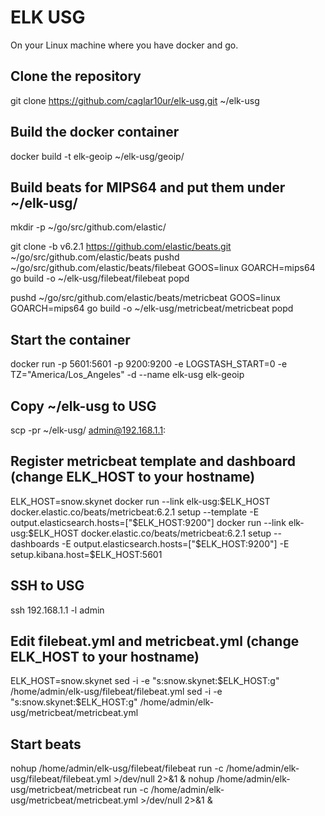 # ELK USG

On your Linux machine where you have docker and go.

## Clone the repository
git clone https://github.com/caglar10ur/elk-usg.git ~/elk-usg

## Build the docker container
docker build -t elk-geoip ~/elk-usg/geoip/

## Build beats for MIPS64 and put them under ~/elk-usg/
mkdir -p ~/go/src/github.com/elastic/

git clone -b v6.2.1 https://github.com/elastic/beats.git ~/go/src/github.com/elastic/beats
pushd  ~/go/src/github.com/elastic/beats/filebeat
GOOS=linux GOARCH=mips64 go build -o ~/elk-usg/filebeat/filebeat
popd

pushd  ~/go/src/github.com/elastic/beats/metricbeat
GOOS=linux GOARCH=mips64 go build -o ~/elk-usg/metricbeat/metricbeat
popd

## Start the container
docker run -p 5601:5601 -p 9200:9200 -e LOGSTASH_START=0 -e TZ="America/Los_Angeles" -d --name elk-usg elk-geoip

## Copy ~/elk-usg to USG
scp -pr ~/elk-usg/ admin@192.168.1.1:

## Register metricbeat template and dashboard (change ELK_HOST to your hostname)
ELK_HOST=snow.skynet
docker run --link elk-usg:$ELK_HOST docker.elastic.co/beats/metricbeat:6.2.1 setup --template -E output.elasticsearch.hosts=["$ELK_HOST:9200"]
docker run --link elk-usg:$ELK_HOST docker.elastic.co/beats/metricbeat:6.2.1 setup --dashboards -E output.elasticsearch.hosts=["$ELK_HOST:9200"] -E setup.kibana.host=$ELK_HOST:5601

## SSH to USG
ssh 192.168.1.1 -l admin

## Edit filebeat.yml and metricbeat.yml (change ELK_HOST to your hostname)
ELK_HOST=snow.skynet
sed -i -e "s:snow.skynet:$ELK_HOST:g" /home/admin/elk-usg/filebeat/filebeat.yml
sed -i -e "s:snow.skynet:$ELK_HOST:g" /home/admin/elk-usg/metricbeat/metricbeat.yml

## Start beats
nohup /home/admin/elk-usg/filebeat/filebeat run -c /home/admin/elk-usg/filebeat/filebeat.yml >/dev/null 2>&1 &
nohup /home/admin/elk-usg/metricbeat/metricbeat run -c /home/admin/elk-usg/metricbeat/metricbeat.yml >/dev/null 2>&1 &
